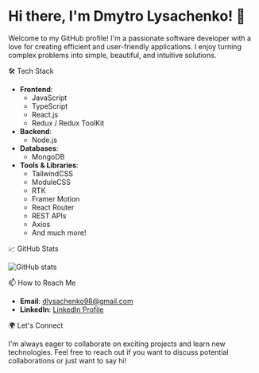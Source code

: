 
# Hi there, I'm Dmytro Lysachenko! 👋

Welcome to my GitHub profile! I'm a passionate software developer with a love for creating efficient and user-friendly applications. I enjoy turning complex problems into simple, beautiful, and intuitive solutions.

 🛠 Tech Stack

- **Frontend**: 
  - JavaScript
  - TypeScript
  - React.js
  - Redux / Redux ToolKit
- **Backend**: 
  - Node.js
- **Databases**: 
  - MongoDB
- **Tools & Libraries**:
  - TailwindCSS
  - ModuleCSS
  - RTK
  - Framer Motion
  - React Router
  - REST APIs
  - Axios
  - And much more!


 📈 GitHub Stats

![GitHub stats](https://github-readme-stats.vercel.app/api?username=DmytroLysachenko&show_icons=true&theme=radical)


 📫 How to Reach Me

- **Email**: [dlysachenko98@gmail.com](mailto:dlysachenko98@gmail.com)
- **LinkedIn**: [LinkedIn Profile](https://www.linkedin.com/in/dmytro-lysachenko/)

 🌍 Let's Connect

I'm always eager to collaborate on exciting projects and learn new technologies. Feel free to reach out if you want to discuss potential collaborations or just want to say hi!
